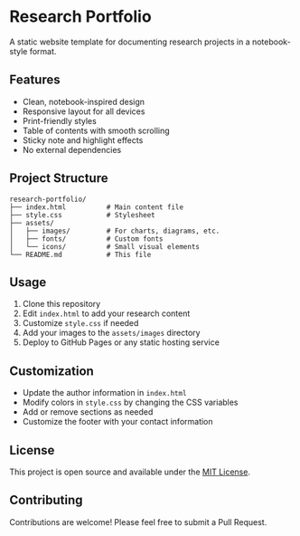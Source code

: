 # Research Portfolio

A static website template for documenting research projects in a notebook-style format.

## Features

- Clean, notebook-inspired design
- Responsive layout for all devices
- Print-friendly styles
- Table of contents with smooth scrolling
- Sticky note and highlight effects
- No external dependencies

## Project Structure

```
research-portfolio/
├── index.html          # Main content file
├── style.css           # Stylesheet
├── assets/
│   ├── images/         # For charts, diagrams, etc.
│   ├── fonts/          # Custom fonts
│   └── icons/          # Small visual elements
└── README.md           # This file
```

## Usage

1. Clone this repository
2. Edit `index.html` to add your research content
3. Customize `style.css` if needed
4. Add your images to the `assets/images` directory
5. Deploy to GitHub Pages or any static hosting service

## Customization

- Update the author information in `index.html`
- Modify colors in `style.css` by changing the CSS variables
- Add or remove sections as needed
- Customize the footer with your contact information

## License

This project is open source and available under the [MIT License](LICENSE).

## Contributing

Contributions are welcome! Please feel free to submit a Pull Request. 
